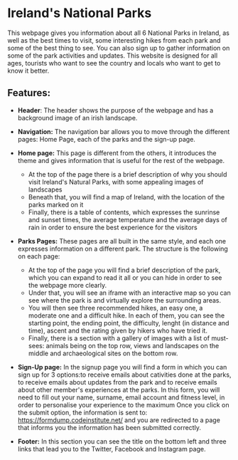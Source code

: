# Ireland's National Parks
This webpage gives you information about all 6 National Parks in Ireland, as well as the best times to visit, some interesting hikes from each park and some of the best thing to see.
You can also sign up to gather information on some of the park activities and updates.
This website is designed for all ages, tourists who want to see the country and locals who want to get to know it better.

## Features:

* **Header**: 
The header shows the purpose of the webpage and has a background image of an irish landscape.

* **Navigation:** The navigation bar allows you to move through the different pages: Home Page, each of the parks and the sign-up page.

* **Home page:** This page is different from the others, it introduces the theme and gives information that is useful for the rest of the webpage.
  *  At the top of the page there is a brief description of why you should visit Ireland's Natural Parks, with some appealing images of landscapes
  *  Beneath that, you will find a map of Ireland, with the location of the parks marked on it
  *  Finally, there is a table of contents, which expresses the sunrinse and sunset times, the average temperature and the average days of rain in order to ensure the best experience for the visitors
 
* **Parks Pages:** These pages are all built in the same style, and each one expresses information on a different park. The structure is the following on each page: 
  *  At the top of the page you will find a brief description of the park, which you can expand to read it all or you can hide in order to see the webpage more clearly.
  *  Under that, you will see an iframe with an interactive map so you can see where the park is and virtually explore the surrounding areas.
  *  You will then see three recommended hikes, an easy one, a moderate one and a difficult hike. In each of them, you can see the starting point, the ending point, the difficulty, lenght (in distance and time), ascent and the rating given by hikers who have tried it.
  *  Finally, there is a section with a gallery of images with a list of must-sees: animals being on the top row, views and landscapes on the middle and archaeological sites on the bottom row.

* **Sign-Up page:**
In the signup page you will find a form in which you can sign up for 3 options:to receive emails about cativities done at the parks, to receive emails about updates from the park and to receive emails about other member's experiences at the parks.
In this form, you will need to fill out your name, surname, email account and fitness level, in order to personalise your experience to the maximum
Once you click on the submit option, the information is sent to: https://formdump.codeinstitute.net/ and you are redirected to a page that informs you the information has been submitted correctly.

* **Footer:** 
In this section you can see the title on the bottom left and three links that lead you to the Twitter, Facebook and Instagram page.  
